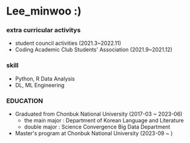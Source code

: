 # Lee_minwoo :)
### extra curricular activitys
- student council activities (2021.3~2022.11)
- Coding Academic Club Students' Association (2021.9~2021.12)
### skill
- Python, R Data Analysis
- DL, ML Engineering
### EDUCATION
- Graduated from Chonbuk National University (2017-03 ~ 2023-06)
  - the main major : Department of Korean Language and Literature
  - double major : Science Convergence Big Data Department
- Master's program at Chonbuk National University (2023-09 ~ )

